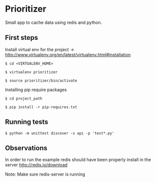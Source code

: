 Prioritizer
==================

Small app to cache data using redis and python.

First steps
------------
Install virtual env for the project -> http://www.virtualenv.org/en/latest/virtualenv.html#installation


    $ cd <VIRTUALENV_HOME>

    $ virtualenv prioritizer

    $ source prioritizer/bin/activate

Installing pip require packages

    $ cd project_path

    $ pip install -r pip-requires.txt
    
Running tests
-------------

    $ python -m unittest discover -s api -p 'test*.py'

Observations
------------
In order to run the example redis should have been properly install in the server
http://redis.io/download

Note: Make sure redis-server is running
